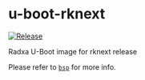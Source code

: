 # u-boot-rknext

[![Release](https://github.com/radxa-pkg/u-boot-rknext/actions/workflows/release.yml/badge.svg)](https://github.com/radxa-pkg/u-boot-rknext/actions/workflows/release.yml)

Radxa U-Boot image for rknext release

Please refer to [`bsp`](https://github.com/radxa-repo/bsp/) for more info.
